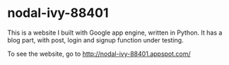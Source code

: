 # nodal-ivy-88401
This is a website I built with Google app engine, written in Python. It has a blog part, with post, login and signup function under testing.

To see the website, go to http://nodal-ivy-88401.appspot.com/
